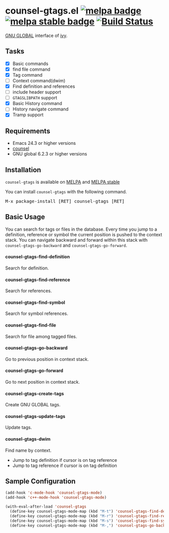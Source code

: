 # counsel-gtags.el [![melpa badge][melpa-badge]][melpa-link] [![melpa stable badge][melpa-stable-badge]][melpa-stable-link] [![Build Status](https://travis-ci.org/FelipeLema/emacs-counsel-gtags.svg?branch=master)](https://travis-ci.org/FelipeLema/emacs-counsel-gtags)

[GNU GLOBAL](https://www.gnu.org/software/global/) interface of [ivy](https://github.com/abo-abo/swiper).

## Tasks

- [X] Basic commands
- [X] find file command
- [X] Tag command
- [ ] Context command(dwim)
 - [X] Find definition and references
 - [ ] include header support
- [ ] `GTAGSLIBPATH` support
- [X] Basic History command
- [ ] History navigate command
- [x] Tramp support

## Requirements

- Emacs 24.3 or higher versions
- [counsel](https://github.com/abo-abo/swiper)
- GNU global 6.2.3 or higher versions

## Installation

`counsel-gtags` is available on [MELPA](https://melpa.org/) and [MELPA stable](https://stable.melpa.org/)

You can install `counsel-gtags` with the following command.

<kbd>M-x package-install [RET] counsel-gtags [RET]</kbd>

## Basic Usage

You can search for tags or files in the database. Every time you jump to a
definition, reference or symbol the current position is pushed to the context
stack. You can navigate backward and forward within this stack with
`counsel-gtags-go-backward` and `counsel-gtags-go-forward`.

#### counsel-gtags-find-definition

Search for definition.

#### counsel-gtags-find-reference

Search for references.

#### counsel-gtags-find-symbol

Search for symbol references.

#### counsel-gtags-find-file

Search for file among tagged files.

#### counsel-gtags-go-backward

Go to previous position in context stack.

#### counsel-gtags-go-forward

Go to next position in context stack.

#### counsel-gtags-create-tags

Create GNU GLOBAL tags.

#### counsel-gtags-update-tags

Update tags.

#### counsel-gtags-dwim

Find name by context.

- Jump to tag definition if cursor is on tag reference
- Jump to tag reference if cursor is on tag definition

## Sample Configuration

```lisp
(add-hook 'c-mode-hook 'counsel-gtags-mode)
(add-hook 'c++-mode-hook 'counsel-gtags-mode)

(with-eval-after-load 'counsel-gtags
  (define-key counsel-gtags-mode-map (kbd "M-t") 'counsel-gtags-find-definition)
  (define-key counsel-gtags-mode-map (kbd "M-r") 'counsel-gtags-find-reference)
  (define-key counsel-gtags-mode-map (kbd "M-s") 'counsel-gtags-find-symbol)
  (define-key counsel-gtags-mode-map (kbd "M-,") 'counsel-gtags-go-backward))
```

[melpa-link]: https://melpa.org/#/counsel-gtags
[melpa-stable-link]: https://stable.melpa.org/#/counsel-gtags
[melpa-badge]: https://melpa.org/packages/counsel-gtags-badge.svg
[melpa-stable-badge]: https://stable.melpa.org/packages/counsel-gtags-badge.svg

